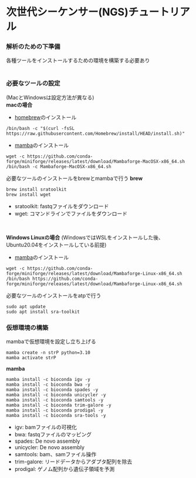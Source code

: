 # 次世代シーケンサー(NGS)チュートリアル 
  
### 解析のための下準備
各種ツールをインストールするための環境を構築する必要あり  
<br>

### 必要なツールの設定
(MacとWindowsは設定方法が異なる)  
**macの場合**
- [homebrew](https://brew.sh/index_ja)のインストール
```
/bin/bash -c "$(curl -fsSL https://raw.githubusercontent.com/Homebrew/install/HEAD/install.sh)"	
```
- [mamba](https://github.com/conda-forge/miniforge)のインストール
```
wget -c https://github.com/conda-forge/miniforge/releases/latest/download/Mambaforge-MacOSX-x86_64.sh
/bin/bash -c Mambaforge-MacOSX-x86_64.sh
```

必要なツールのインストールをbrewとmambaで行う
**brew**
```
brew install sratoolkit
brew install wget
```
- sratoolkit: fastqファイルをダウンロード
- wget: コマンドラインでファイルをダウンロード  
<br>  

**Windows Linuxの場合**
(WindowsではWSLをインストールした後、Ubuntu20.04をインストールしている前提)
- [mamba](https://github.com/conda-forge/miniforge)のインストール
```
wget -c https://github.com/conda-forge/miniforge/releases/latest/download/Mambaforge-Linux-x86_64.sh
/bin/bash https://github.com/conda-forge/miniforge/releases/latest/download/Mambaforge-Linux-x86_64.sh
```
必要なツールのインストールをatpで行う
```
sudo apt update
sudo apt install sra-toolkit
```

### 仮想環境の構築
mambaで仮想環境を設定し立ち上げる
```
mamba create -n strP python=3.10
mamba activate strP
```

**mamba**
```
mamba install -c bioconda igv -y
mamba install -c bioconda bwa -y
mamba install -c bioconda spades -y
mamba install -c bioconda unicycler -y
mamba install -c bioconda samtools -y
mamba install -c bioconda trim-galore -y
mamba install -c bioconda prodigal -y
mamba install -c bioconda sra-tools -y
```
- igv: bamファイルの可視化
- bwa: fastqファイルのマッピング
- spades: De novo assembly
- unicycler: De novo assembly
- samtools: bam、samファイル操作
- trim-galore: リードデータからアダプタ配列を除去
- prodigal: ゲノム配列から遺伝子領域を予測
